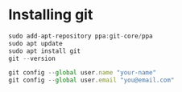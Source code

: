 # Installing git
```js
sudo add-apt-repository ppa:git-core/ppa
sudo apt update
sudo apt install git
git --version
```

```js
git config --global user.name "your-name"
git config --global user.email "you@email.com"
```

